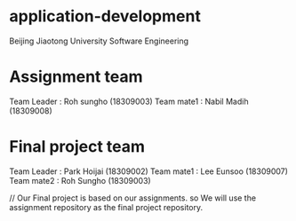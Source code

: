 # application-development
Beijing Jiaotong University Software Engineering

# Assignment team
Team Leader : Roh sungho (18309003) Team mate1 : Nabil Madih (18309008)

# Final project team
Team Leader : Park Hoijai (18309002) Team mate1 : Lee Eunsoo (18309007) Team mate2 : Roh Sungho (18309003)

// Our Final project is based on our assignments. so We will use the assignment repository as the final project repository.
